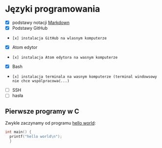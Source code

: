 # Języki programowania

- [x] podstawy notacji [Markdown](https://daringfireball.net/projects/markdown/syntax)
- [x] Podstawy GitHub
-     [x] instalacja GitHub na wlasnym komputerze
- [x] Atom edytor
-     [x] instalacja Atom edytora na wasnym komputerze
- [x] Bash
-     [x] instalacja terminala na wasnym komputerze (terminal windowsowy nie chce wspólpracować...)
- [ ] SSH
- [ ] hasła

## Pierwsze programy w C

Zwykle zaczynamy od programu [hello world](/):

```c
int main() {
  printf("hello world\n");
  }
```
